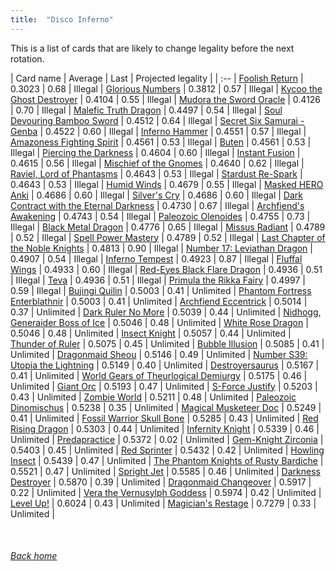 ```yaml
---
title:  "Disco Inferno"
---
```


This is a list of cards that are likely to change legality before the next rotation.

| Card name | Average | Last | Projected legality |
| :-- |
[Foolish Return](https://db.ygoprodeck.com/card/?search=Foolish%20Return) | 0.3023 | 0.68 | Illegal |
[Glorious Numbers](https://db.ygoprodeck.com/card/?search=Glorious%20Numbers) | 0.3812 | 0.57 | Illegal |
[Kycoo the Ghost Destroyer](https://db.ygoprodeck.com/card/?search=Kycoo%20the%20Ghost%20Destroyer) | 0.4104 | 0.55 | Illegal |
[Mudora the Sword Oracle](https://db.ygoprodeck.com/card/?search=Mudora%20the%20Sword%20Oracle) | 0.4126 | 0.70 | Illegal |
[Malefic Truth Dragon](https://db.ygoprodeck.com/card/?search=Malefic%20Truth%20Dragon) | 0.4497 | 0.54 | Illegal |
[Soul Devouring Bamboo Sword](https://db.ygoprodeck.com/card/?search=Soul%20Devouring%20Bamboo%20Sword) | 0.4512 | 0.64 | Illegal |
[Secret Six Samurai - Genba](https://db.ygoprodeck.com/card/?search=Secret%20Six%20Samurai%20-%20Genba) | 0.4522 | 0.60 | Illegal |
[Inferno Hammer](https://db.ygoprodeck.com/card/?search=Inferno%20Hammer) | 0.4551 | 0.57 | Illegal |
[Amazoness Fighting Spirit](https://db.ygoprodeck.com/card/?search=Amazoness%20Fighting%20Spirit) | 0.4561 | 0.53 | Illegal |
[Buten](https://db.ygoprodeck.com/card/?search=Buten) | 0.4561 | 0.53 | Illegal |
[Piercing the Darkness](https://db.ygoprodeck.com/card/?search=Piercing%20the%20Darkness) | 0.4604 | 0.60 | Illegal |
[Instant Fusion](https://db.ygoprodeck.com/card/?search=Instant%20Fusion) | 0.4615 | 0.56 | Illegal |
[Mischief of the Gnomes](https://db.ygoprodeck.com/card/?search=Mischief%20of%20the%20Gnomes) | 0.4640 | 0.62 | Illegal |
[Raviel, Lord of Phantasms](https://db.ygoprodeck.com/card/?search=Raviel,%20Lord%20of%20Phantasms) | 0.4643 | 0.53 | Illegal |
[Stardust Re-Spark](https://db.ygoprodeck.com/card/?search=Stardust%20Re-Spark) | 0.4643 | 0.53 | Illegal |
[Humid Winds](https://db.ygoprodeck.com/card/?search=Humid%20Winds) | 0.4679 | 0.55 | Illegal |
[Masked HERO Anki](https://db.ygoprodeck.com/card/?search=Masked%20HERO%20Anki) | 0.4686 | 0.60 | Illegal |
[Silver's Cry](https://db.ygoprodeck.com/card/?search=Silver's%20Cry) | 0.4686 | 0.60 | Illegal |
[Dark Contract with the Eternal Darkness](https://db.ygoprodeck.com/card/?search=Dark%20Contract%20with%20the%20Eternal%20Darkness) | 0.4730 | 0.67 | Illegal |
[Archfiend's Awakening](https://db.ygoprodeck.com/card/?search=Archfiend's%20Awakening) | 0.4743 | 0.54 | Illegal |
[Paleozoic Olenoides](https://db.ygoprodeck.com/card/?search=Paleozoic%20Olenoides) | 0.4755 | 0.73 | Illegal |
[Black Metal Dragon](https://db.ygoprodeck.com/card/?search=Black%20Metal%20Dragon) | 0.4776 | 0.65 | Illegal |
[Missus Radiant](https://db.ygoprodeck.com/card/?search=Missus%20Radiant) | 0.4789 | 0.52 | Illegal |
[Spell Power Mastery](https://db.ygoprodeck.com/card/?search=Spell%20Power%20Mastery) | 0.4789 | 0.52 | Illegal |
[Last Chapter of the Noble Knights](https://db.ygoprodeck.com/card/?search=Last%20Chapter%20of%20the%20Noble%20Knights) | 0.4813 | 0.90 | Illegal |
[Number 17: Leviathan Dragon](https://db.ygoprodeck.com/card/?search=Number%2017:%20Leviathan%20Dragon) | 0.4907 | 0.54 | Illegal |
[Inferno Tempest](https://db.ygoprodeck.com/card/?search=Inferno%20Tempest) | 0.4923 | 0.87 | Illegal |
[Fluffal Wings](https://db.ygoprodeck.com/card/?search=Fluffal%20Wings) | 0.4933 | 0.60 | Illegal |
[Red-Eyes Black Flare Dragon](https://db.ygoprodeck.com/card/?search=Red-Eyes%20Black%20Flare%20Dragon) | 0.4936 | 0.51 | Illegal |
[Teva](https://db.ygoprodeck.com/card/?search=Teva) | 0.4936 | 0.51 | Illegal |
[Primula the Rikka Fairy](https://db.ygoprodeck.com/card/?search=Primula%20the%20Rikka%20Fairy) | 0.4997 | 0.59 | Illegal |
[Bujingi Quilin](https://db.ygoprodeck.com/card/?search=Bujingi%20Quilin) | 0.5003 | 0.41 | Unlimited |
[Phantom Fortress Enterblathnir](https://db.ygoprodeck.com/card/?search=Phantom%20Fortress%20Enterblathnir) | 0.5003 | 0.41 | Unlimited |
[Archfiend Eccentrick](https://db.ygoprodeck.com/card/?search=Archfiend%20Eccentrick) | 0.5014 | 0.37 | Unlimited |
[Dark Ruler No More](https://db.ygoprodeck.com/card/?search=Dark%20Ruler%20No%20More) | 0.5039 | 0.44 | Unlimited |
[Nidhogg, Generaider Boss of Ice](https://db.ygoprodeck.com/card/?search=Nidhogg,%20Generaider%20Boss%20of%20Ice) | 0.5046 | 0.48 | Unlimited |
[White Rose Dragon](https://db.ygoprodeck.com/card/?search=White%20Rose%20Dragon) | 0.5046 | 0.48 | Unlimited |
[Insect Knight](https://db.ygoprodeck.com/card/?search=Insect%20Knight) | 0.5057 | 0.44 | Unlimited |
[Thunder of Ruler](https://db.ygoprodeck.com/card/?search=Thunder%20of%20Ruler) | 0.5075 | 0.45 | Unlimited |
[Bubble Illusion](https://db.ygoprodeck.com/card/?search=Bubble%20Illusion) | 0.5085 | 0.41 | Unlimited |
[Dragonmaid Sheou](https://db.ygoprodeck.com/card/?search=Dragonmaid%20Sheou) | 0.5146 | 0.49 | Unlimited |
[Number S39: Utopia the Lightning](https://db.ygoprodeck.com/card/?search=Number%20S39:%20Utopia%20the%20Lightning) | 0.5149 | 0.40 | Unlimited |
[Destroyersaurus](https://db.ygoprodeck.com/card/?search=Destroyersaurus) | 0.5167 | 0.41 | Unlimited |
[World Gears of Theurlogical Demiurgy](https://db.ygoprodeck.com/card/?search=World%20Gears%20of%20Theurlogical%20Demiurgy) | 0.5175 | 0.46 | Unlimited |
[Giant Orc](https://db.ygoprodeck.com/card/?search=Giant%20Orc) | 0.5193 | 0.47 | Unlimited |
[S-Force Justify](https://db.ygoprodeck.com/card/?search=S-Force%20Justify) | 0.5203 | 0.43 | Unlimited |
[Zombie World](https://db.ygoprodeck.com/card/?search=Zombie%20World) | 0.5211 | 0.48 | Unlimited |
[Paleozoic Dinomischus](https://db.ygoprodeck.com/card/?search=Paleozoic%20Dinomischus) | 0.5238 | 0.35 | Unlimited |
[Magical Musketeer Doc](https://db.ygoprodeck.com/card/?search=Magical%20Musketeer%20Doc) | 0.5249 | 0.41 | Unlimited |
[Fossil Warrior Skull Bone](https://db.ygoprodeck.com/card/?search=Fossil%20Warrior%20Skull%20Bone) | 0.5285 | 0.43 | Unlimited |
[Red Rising Dragon](https://db.ygoprodeck.com/card/?search=Red%20Rising%20Dragon) | 0.5303 | 0.44 | Unlimited |
[Infernity Knight](https://db.ygoprodeck.com/card/?search=Infernity%20Knight) | 0.5339 | 0.46 | Unlimited |
[Predapractice](https://db.ygoprodeck.com/card/?search=Predapractice) | 0.5372 | 0.02 | Unlimited |
[Gem-Knight Zirconia](https://db.ygoprodeck.com/card/?search=Gem-Knight%20Zirconia) | 0.5403 | 0.45 | Unlimited |
[Red Sprinter](https://db.ygoprodeck.com/card/?search=Red%20Sprinter) | 0.5432 | 0.42 | Unlimited |
[Howling Insect](https://db.ygoprodeck.com/card/?search=Howling%20Insect) | 0.5439 | 0.47 | Unlimited |
[The Phantom Knights of Rusty Bardiche](https://db.ygoprodeck.com/card/?search=The%20Phantom%20Knights%20of%20Rusty%20Bardiche) | 0.5521 | 0.47 | Unlimited |
[Spright Jet](https://db.ygoprodeck.com/card/?search=Spright%20Jet) | 0.5585 | 0.46 | Unlimited |
[Darkness Destroyer](https://db.ygoprodeck.com/card/?search=Darkness%20Destroyer) | 0.5870 | 0.39 | Unlimited |
[Dragonmaid Changeover](https://db.ygoprodeck.com/card/?search=Dragonmaid%20Changeover) | 0.5917 | 0.22 | Unlimited |
[Vera the Vernusylph Goddess](https://db.ygoprodeck.com/card/?search=Vera%20the%20Vernusylph%20Goddess) | 0.5974 | 0.42 | Unlimited |
[Level Up!](https://db.ygoprodeck.com/card/?search=Level%20Up!) | 0.6024 | 0.43 | Unlimited |
[Magician's Restage](https://db.ygoprodeck.com/card/?search=Magician's%20Restage) | 0.7279 | 0.33 | Unlimited |

<br>

###### [Back home](index)